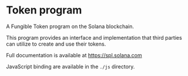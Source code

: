 # Token program

A Fungible Token program on the Solana blockchain.

This program provides an interface and implementation that third parties can
utilize to create and use their tokens.

Full documentation is available at https://spl.solana.com

JavaScript binding are available in the `./js` directory.
